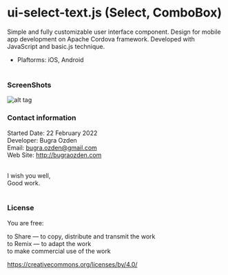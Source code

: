 # ui-select-text.js (Select, ComboBox)
Simple and fully customizable user interface component. Design for mobile app development on Apache Cordova framework. Developed with JavaScript and basic.js technique.

- Plaftorms: iOS, Android<br><br>

### ScreenShots

![alt tag](https://bug7a.github.io/ui-select-text.js/select-text-preview.png)

### Contact information

Started Date: 22 February 2022<br>
Developer: Bugra Ozden<br>
Email: bugra.ozden@gmail.com<br>
Web Site: http://bugraozden.com<br><br>

I wish you well,<br />
Good work.<br /><br />

### License

You are free:<br />

to Share — to copy, distribute and transmit the work<br />
to Remix — to adapt the work<br />
to make commercial use of the work<br />

<https://creativecommons.org/licenses/by/4.0/><br /><br />
